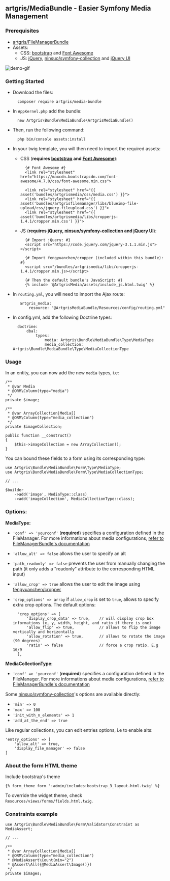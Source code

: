 ## artgris/MediaBundle - Easier Symfony Media Management

### Prerequisites

- [artgris/FileManagerBundle](https://github.com/artgris/FileManagerBundle#add-following-configuration-)
- Assets: 
    - CSS: [bootstrap](http://getbootstrap.com/) and [Font Awesome](http://fontawesome.io/)
    - JS: [jQuery](https://jquery.com/), [ninsuo/symfony-collection](https://github.com/ninsuo/symfony-collection) and [jQuery UI](https://jqueryui.com/)

![demo-gif](https://github.com/artgris/MediaBundle/raw/master/demo.gif)

### Getting Started

- Download the files:
        
        composer require artgris/media-bundle

- In `AppKernel.php` add the bundle:
        
        new Artgris\Bundle\MediaBundle\ArtgrisMediaBundle()
        
- Then, run the following command:
     
        php bin/console assets:install 
        
- In your twig template, you will then need to import the required assets:
    
    - CSS (**requires [bootstrap](http://getbootstrap.com/) and [Font Awesome](http://fontawesome.io/)**):
        
            {# Font Awesome #}
            <link rel="stylesheet" href="https://maxcdn.bootstrapcdn.com/font-awesome/4.7.0/css/font-awesome.min.css">

            <link rel="stylesheet" href="{{ asset('bundles/artgrismedia/css/media.css') }}">
            <link rel="stylesheet" href="{{ asset('bundles/artgrisfilemanager/libs/blueimp-file-upload/css/jquery.fileupload.css') }}">
            <link rel="stylesheet" href="{{ asset('bundles/artgrismedia/libs/cropperjs-1.4.1/cropper.min.css') }}">


    - JS (**requires [jQuery](https://jquery.com/), [ninsuo/symfony-collection](https://github.com/ninsuo/symfony-collection) and [jQuery UI](https://jqueryui.com/)**):
    
            {# Import jQuery: #}
            <script src="https://code.jquery.com/jquery-3.1.1.min.js"></script>

            {# Import fengyuanchen/cropper (included within this bundle): #}
            <script src="/bundles/artgrismedia/libs/cropperjs-1.4.1/cropper.min.js></script>

            {# Then the default bundle's JavaScript: #}
            {% include '@ArtgrisMedia/assets/include_js.html.twig' %}

- In `routing.yml`, you will need to import the Ajax route:
        
         artgris_media:
             resource: "@ArtgrisMediaBundle/Resources/config/routing.yml"
             
- In config.yml, add the following Doctrine types:

        doctrine:
            dbal:
                types:
                    media: Artgris\Bundle\MediaBundle\Type\MediaType
                    media_collection: Artgris\Bundle\MediaBundle\Type\MediaCollectionType
                    
### Usage
    
In an entity, you can now add the new `media` types, i.e:
    
    /**
     * @var Media
     * @ORM\Column(type="media")
     */
    private $image;
    
    /**
     * @var ArrayCollection|Media[]
     * @ORM\Column(type="media_collection")
     */
    private $imageCollection;

    public function __construct()
    {
        $this->imageCollection = new ArrayCollection();
    }
    
You can bound these fields to a form using its corresponding type:

    use Artgris\Bundle\MediaBundle\Form\Type\MediaType;
    use Artgris\Bundle\MediaBundle\Form\Type\MediaCollectionType;
    
    // ... 
    
    $builder
        ->add('image', MediaType::class)
        ->add('imageCollection', MediaCollectionType::class);
    
### Options:

**MediaType:**
- `'conf' => 'yourconf'` (**required**) specifies a configuration defined in the FileManager. For more informations about media configurations, [refer to FileManagerBundle's documentation](https://github.com/artgris/FileManagerBundle#add-following-configuration-)
- `'allow_alt' => false` allows the user to specify an alt
- `'path_readonly' => false` prevents the user from manually changing the path (it only adds a "readonly" attribute to the corresponding HTML input)
- `'allow_crop' => true` allows the user to edit the image using [fengyuanchen/cropper](https://github.com/fengyuanchen/cropper)
- `'crop_options' => array` if `allow_crop` is set to `true`, allows to specify extra crop options. The default options:

        'crop_options' => [
            'display_crop_data' => true,    // will display crop box informations (x, y, width, height, and ratio if there is one)
            'allow_flip' => true,           // allows to flip the image vertically and horizontally
            'allow_rotation' => true,       // allows to rotate the image (90 degrees)
            'ratio' => false                // force a crop ratio. E.g 16/9
        ],

**MediaCollectionType:**

- `'conf' => 'yourconf'` (**required**) specifies a configuration defined in the FileManager. For more informations about media configurations, [refer to FileManagerBundle's documentation](https://github.com/artgris/FileManagerBundle#add-following-configuration-)

Some [ninsuo/symfony-collection](https://github.com/ninsuo/symfony-collection)'s options are available directly:
- `'min' => 0`
- `'max' => 100`
- `'init_with_n_elements' => 1`
- `'add_at_the_end' => true`

Like regular collections, you can edit entries options, i.e to enable alts:
        
    'entry_options' => [
        'allow_alt' => true,
        'display_file_manager' => false
    ]

### About the form HTML theme

Include bootstrap's theme
 
    {% form_theme form ':admin/includes:bootstrap_3_layout.html.twig' %}

To override the widget theme, check `Resources/views/forms/fields.html.twig`.

### Constraints example

    use Artgris\Bundle\MediaBundle\Form\Validator\Constraint as MediaAssert;

    // ...

    /**
     * @var ArrayCollection|Media[]
     * @ORM\Column(type="media_collection")
     * @MediaAssert\Count(min="2")
     * @Assert\All({@MediaAssert\Image()})
     */
    private $images;
